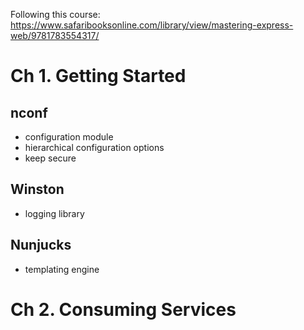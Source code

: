 Following this course:
https://www.safaribooksonline.com/library/view/mastering-express-web/9781783554317/


# Ch 1. Getting Started

## nconf
- configuration module
- hierarchical configuration options
- keep secure

## Winston
- logging library

## Nunjucks
- templating engine


# Ch 2. Consuming Services
